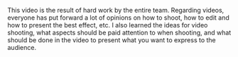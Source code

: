 This video is the result of hard work by the entire team. Regarding videos, everyone has put forward a lot of opinions on how to shoot, how to edit and how to present the best effect, etc. I also learned the ideas for video shooting, what aspects should be paid attention to when shooting, and what should be done in the video to present what you want to express to the audience.
